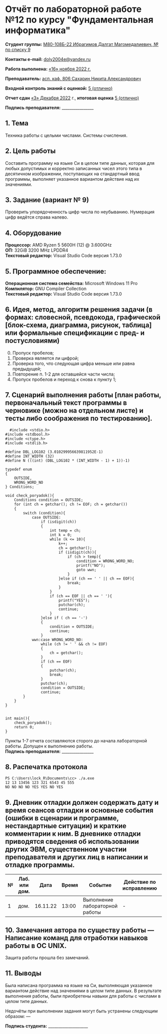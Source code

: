 # Отчёт по лабораторной работе №12 по курсу "Фундаментальная информатика"

<b>Студент группы:</b> <ins>М80-108Б-22 Ибрагимов Далгат Магомедалиевич, № по списку 9</ins> 

<b>Контакты e-mail:</b> <ins>doly2004e@yandex.ru</ins>

<b>Работа выполнена:</b> <ins>«16» <ins>ноября</ins> <ins>2022</ins> г.

<b>Преподаватель:</b> <ins>асп. каф. 806 Сахарин Никита Александрович</ins>

<b>Входной контроль знаний с оценкой:</b> <ins>5 (отлично)</ins>

<b>Отчет сдан</b> <ins>«3» Декабря 2022</ins> г., <b>итоговая оценка</b> <ins>5 (отлично)</ins>

<b>Подпись преподавателя:</b> ________________


## 1. Тема
Техника работы с целыми числами. Системы счисления.
## 2. Цель работы
Составить программу на языке Си в целом типе данных, которая для любых допустимых и корректно записанных чисел этого типа в десятичном изображении, поступающих на стандартный ввод программы, выполняет указанное вариантом действие над их значениями.
## 3. Задание (вариант № 9)
Проверить упорядоченность цифр числа по неубыванию.
Нумерация цифр ведётся справа налево.

 
## 4. Оборудование
<b>Процессор:</b> AMD Ryzen 5 5600H (12) @ 3.600GHz<br/>
<b>ОП:</b> 32GiB 3200 MHz LPDDR4<br/>
<b>Текстовый редактор:</b> Visual Studio Code версия 1.73.0 <br/>

## 5. Программное обеспечение:
<b>Операционная система семейства:</b> Microsoft Windows 11 Pro <br/>
<b>Компилятор:</b> GNU Compiler Collection <br/>
<b>Текстовый редактор:</b> Visual Studio Code версия 1.73.0 <br/>
  
## 6. Идея, метод, алгоритм решения задачи (в формах: словесной, псевдокода, графической [блок-схема, диаграмма, рисунок, таблица] или формальные спецификации с пред- и постусловиями)
0. Пропуск пробелов;
1. Проверка является ли цифрой;
2. Проверка того, что следующая цифра меньше или равна предыдущей;
3. Повторение п. 1-2 для оставшейся части числа;
4. Пропуск пробелов и переход к снова к пункту 1;


## 7. Сценарий выполнения работы [план работы, первоначальный текст программы в черновике (можно на отдельном листе) и тесты либо соображения по тестированию]. 
```
  #include <stdio.h>
#include <stdbool.h>
#include <ctype.h>
#include <stdlib.h>

#define DBL_LOG102 (3.010299956639811952E-1)
#define INT_WIDTH (32)
#define N (((int) (DBL_LOG102 * (INT_WIDTH - 1) + 1))-1)

typedef enum
{
    OUTSIDE,
    WRONG_WORD_NO
} Conditions;

void check_poryadok(){
    Conditions condition = OUTSIDE;
    for (int ch = getchar(); ch != EOF; ch = getchar())
    {
        switch (condition){
            case OUTSIDE:
                if (isdigit(ch))
                {
                    int temp = ch;
                    int k = 0;
                    while (k <= 10){
                        k++;
                        ch = getchar();
                        if (isdigit(ch)){
                            if (ch > temp){
                                condition = WRONG_WORD_NO;
                                printf("NO");
                                goto wwn;
                            }
                        }else if (ch == ' ' || ch == EOF){
                            break;
                        }
                    }
                    if (ch == EOF || ch == ' '){
                        printf("YES");
                        putchar(ch);
                        continue;
                    }
                }else if ( ch == '-')
                {
                    condition = OUTSIDE;
                    continue;
                }
            wwn:case WRONG_WORD_NO:
                while (ch != ' ' && ch != EOF)
                {
                    ch = getchar();
                }
                if (ch == EOF)
                {
                    putchar(ch);
                    break;
                }
                putchar(ch);
                condition = OUTSIDE;
                continue;
        }
    }
}


int main(){
    check_poryadok();
    return 0;
}
```
Пункты 1-7 отчета составляются сторого до начала лабораторной работы.
Допущен к выполнению работы.  
<b>Подпись преподавателя:</b> ________________
## 8. Распечатка протокола 
```
PS C:\Users\lock_R\Documents\cc> ./a.exe
12 13 13456 123 321 6543 45 555
NO NO NO NO YES YES NO YES
```
## 9. Дневник отладки должен содержать дату и время сеансов отладки и основные события (ошибки в сценарии и программе, нестандартные ситуации) и краткие комментарии к ним. В дневнике отладки приводятся сведения об использовании других ЭВМ, существенном участии преподавателя и других лиц в написании и отладке программы.

| № |  Лаб. или дом. | Дата | Время | Событие | Действие по исправлению | Примечание |
| ------ | ------ | ------ | ------ | ------ | ------ | ------ |
| 1 | дом. | 16.11.22 | 13:00 | Выполнение лабораторной работы | - | - |
## 10. Замечания автора по существу работы — Написание команд для отработки навыков работы в ОС UNIX.
Защита работы прошла без замечаний.
## 11. Выводы

Была написана программа на языке на Си, выполняющая указанное вариантом действие над значениями в целом типе данных. В результате выполнения работы, были приобретены навыки для работы с числами в целом типе данных.

Недочёты при выполнении задания могут быть устранены следующим образом: —

<b>Подпись студента:</b> ____________________
